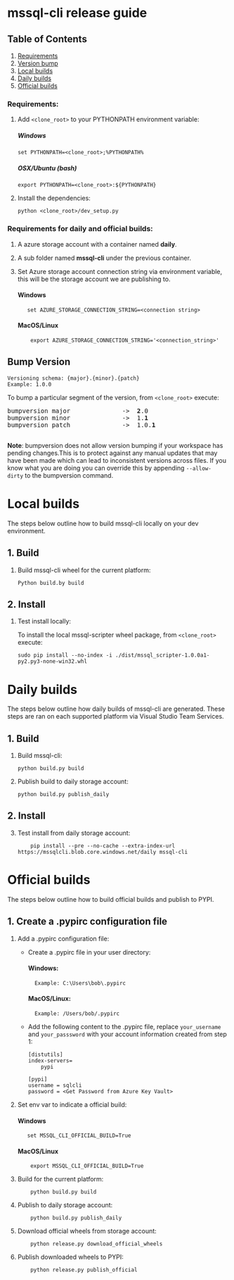 mssql-cli release guide
========================================
## Table of Contents
1. [Requirements](#Requirements)
2. [Version bump](#BumpVersion)
2. [Local builds](#Local)
3. [Daily builds](#Daily)
4. [Official builds](#Official)
 
### <a name="Requirements"></a> Requirements:
1.  Add `<clone_root>` to your PYTHONPATH environment variable:
    ##### Windows
    ```
    set PYTHONPATH=<clone_root>;%PYTHONPATH%
    ```
    ##### OSX/Ubuntu (bash)
    ```
    export PYTHONPATH=<clone_root>:${PYTHONPATH}
    ```
2.	Install the dependencies:
    ```
    python <clone_root>/dev_setup.py
    ```
### Requirements for daily and official builds:
1. A azure storage account with a container named **daily**.

2. A sub folder named **mssql-cli** under the previous container.

3. Set Azure storage account connection string via environment variable, this will be the storage account we are publishing to.
    #### Windows
    ```
       set AZURE_STORAGE_CONNECTION_STRING=<connection string>
    ```
    
    #### MacOS/Linux
    ```
        export AZURE_STORAGE_CONNECTION_STRING='<connection_string>'
    ```

## <a name="BumpVersion"></a>Bump Version

	Versioning schema: {major}.{minor}.{patch}
    Example: 1.0.0
To bump a particular segment of the version, from `<clone_root>` execute:
<pre>
bumpversion major              ->  <b>2</b>.0
bumpversion minor              ->  1.<b>1</b>
bumpversion patch              ->  1.0.<b>1</b>

</pre>

**Note**: bumpversion does not allow version bumping if your workspace has pending changes.This is to protect against any manual updates that may have been made which can lead to inconsistent versions across files. If you know what you are doing you can override this by appending `--allow-dirty` to the bumpversion command.

# <a name="Local"></a>Local builds
The steps below outline how to build mssql-cli locally on your dev environment.
## 1. Build
1. Build mssql-cli wheel for the current platform:
    ```
    Python build.by build
    ```

## 2. Install
1. Test install locally:

	To install the local mssql-scripter wheel package, from `<clone_root>` execute:
    ```
    sudo pip install --no-index -i ./dist/mssql_scripter-1.0.0a1-py2.py3-none-win32.whl
    ```
    
# <a name="Daily"></a>Daily builds
The steps below outline how daily builds of mssql-cli are generated. These steps are ran on each supported platform via Visual Studio Team Services. 
## 1. Build
1. Build mssql-cli:
    ```
    python build.py build
    ```

2. Publish build to daily storage account:
    ```
    python build.py publish_daily
    ```
## 2. Install
3. Test install from daily storage account:
    ```
        pip install --pre --no-cache --extra-index-url https://mssqlcli.blob.core.windows.net/daily mssql-cli
    ```
    
# <a name="Official"></a>Official builds
The steps below outline how to build official builds and publish to PYPI.
## 1. Create a .pypirc configuration file
1. Add a .pypirc configuration file:

    - Create a .pypirc file in your user directory:
        #### Windows: 
            Example: C:\Users\bob\.pypirc
		#### MacOS/Linux: 
            Example: /Users/bob/.pypirc
    
    - Add the following content to the .pypirc file, replace `your_username` and `your_passsword` with your account information created from step 1:
        ```
        [distutils]
        index-servers=
            pypi
        
        [pypi]
        username = sqlcli
        password = <Get Password from Azure Key Vault>

        ```
2. Set env var to indicate a official build:
    #### Windows
    ```
       set MSSQL_CLI_OFFICIAL_BUILD=True
    ```
    
    #### MacOS/Linux
    ```
        export MSSQL_CLI_OFFICIAL_BUILD=True
    ```
3. Build for the current platform:
    ```
        python build.py build
    ```

4. Publish to daily storage account:
    ```
        python build.py publish_daily
    ```
    
5. Download official wheels from storage account:
    ```
        python release.py download_official_wheels
    ```
    
6. Publish downloaded wheels to PYPI:
    ```
        python release.py publish_official
    ```


